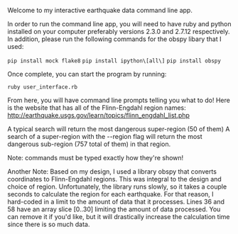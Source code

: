 Welcome to my interactive earthquake data command line app.

In order to run the command line app, you will need to have ruby and python
installed on your computer preferably versions 2.3.0 and 2.7.12 respectively.
In addition, please run the following commands for the obspy libary that I
used:

`pip install mock flake8`
`pip install ipython\[all\]`
`pip install obspy`

Once complete, you can start the program by running:

`ruby user_interface.rb`

From here, you will have command line prompts telling you what to do!
Here is the website that has all of the Flinn-Engdahl region names:
http://earthquake.usgs.gov/learn/topics/flinn_engdahl_list.php

A typical search will return the most dangerous super-region (50 of them)
A search of a super-region with the --region flag will return the
most dangerous sub-region (757 total of them) in that region.

Note: commands must be typed exactly how they're shown!

Another Note: Based on my design, I used a library obspy that converts coordinates
to Flinn-Engdahl regions. This was integral to the design and choice of region.
Unfortunately, the library runs slowly, so it takes a couple seconds to calculate
the region for each earthquake. For that reason, I hard-coded in a limit to
the amount of data that it processes. Lines 36 and 58 have an array slice [0..30]
limiting the amount of data processed. You can remove it if you'd like, but
it will drastically increase the calculation time since there is so much data.

